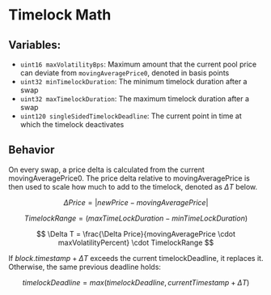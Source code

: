 # Timelock Math

## Variables:
- `uint16 maxVolatilityBps`: Maximum amount that the current pool price can deviate from `movingAveragePrice0`, denoted in basis points
- `uint32 minTimelockDuration`: The minimum timelock duration after a swap
- `uint32 maxTimelockDuration`: The maximum timelock duration after a swap
- `uint120 singleSidedTimelockDeadline`: The current point in time at which the timelock deactivates

## Behavior

On every swap, a price delta is calculated from the current movingAveragePrice0. The price delta relative to movingAveragePrice is then used to scale how much to add to the timelock, denoted as $\Delta T$ below.

$$
\Delta Price = |newPrice - movingAveragePrice|
$$

$$
TimelockRange = (maxTimeLockDuration - minTimeLockDuration)
$$

$$
\Delta T = \frac{\Delta Price}{movingAveragePrice \cdot maxVolatilityPercent} \cdot TimelockRange
$$

If $block.timestamp + \Delta T$ exceeds the current timelockDeadline, it replaces it. Otherwise, the same previous deadline holds:

$$
timelockDeadline = max(timelockDeadline, currentTimestamp + \Delta T)
$$
